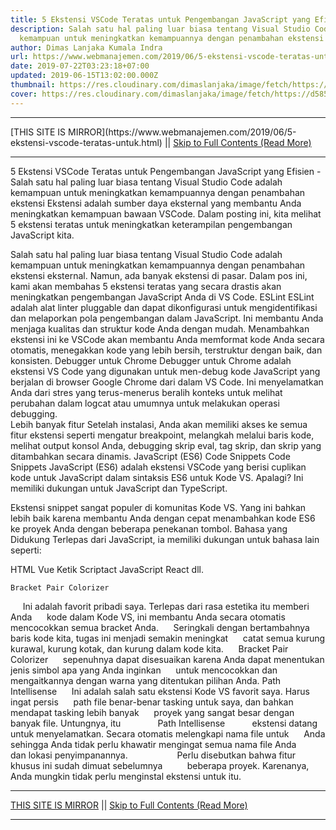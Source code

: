 ```yaml
---
title: 5 Ekstensi VSCode Teratas untuk Pengembangan JavaScript yang Efisien
description: Salah satu hal paling luar biasa tentang Visual Studio Code adalah
  kemampuan untuk meningkatkan kemampuannya dengan penambahan ekstensi
author: Dimas Lanjaka Kumala Indra
url: https://www.webmanajemen.com/2019/06/5-ekstensi-vscode-teratas-untuk.html
date: 2019-07-22T03:23:18+07:00
updated: 2019-06-15T13:02:00.000Z
thumbnail: https://res.cloudinary.com/dimaslanjaka/image/fetch/https://d585tldpucybw.cloudfront.net/sfimages/default-source/blogs/templates/javascriptt-light_870x220.png?sfvrsn=f0bf46af_3
cover: https://res.cloudinary.com/dimaslanjaka/image/fetch/https://d585tldpucybw.cloudfront.net/sfimages/default-source/blogs/templates/javascriptt-light_870x220.png?sfvrsn=f0bf46af_3
---
```


<hr/> [THIS SITE IS MIRROR](https://www.webmanajemen.com/2019/06/5-ekstensi-vscode-teratas-untuk.html) || <a href="https://www.webmanajemen.com/2019/06/5-ekstensi-vscode-teratas-untuk.html" rel="follow" class="button" id="read-more">Skip to Full Contents (Read More)</a> <hr/> 5 Ekstensi VSCode Teratas untuk Pengembangan JavaScript yang Efisien - Salah satu hal paling luar biasa tentang Visual Studio Code adalah kemampuan untuk meningkatkan kemampuannya dengan penambahan ekstensi Ekstensi adalah sumber daya eksternal yang membantu Anda meningkatkan kemampuan bawaan VSCode. Dalam posting ini, kita melihat 5 ekstensi teratas untuk meningkatkan keterampilan pengembangan JavaScript kita.

Salah satu hal paling luar biasa tentang Visual Studio Code adalah kemampuan untuk meningkatkan kemampuannya dengan penambahan ekstensi eksternal. Namun, ada banyak ekstensi di pasar. Dalam pos ini, kami akan membahas 5 ekstensi teratas yang secara drastis akan meningkatkan pengembangan JavaScript Anda di VS Code.
 ESLint
ESLint adalah alat linter pluggable dan dapat dikonfigurasi untuk mengidentifikasi dan melaporkan pola pengembangan dalam JavaScript. Ini membantu Anda menjaga kualitas dan struktur kode Anda dengan mudah. Menambahkan ekstensi ini ke VSCode akan membantu Anda memformat kode Anda secara otomatis, menegakkan kode yang lebih bersih, terstruktur dengan baik, dan konsisten. 
 Debugger untuk Chrome
Debugger untuk Chrome adalah ekstensi VS Code yang digunakan untuk men-debug kode JavaScript yang berjalan di browser Google Chrome dari dalam VS Code. Ini menyelamatkan Anda dari stres yang terus-menerus beralih konteks untuk melihat perubahan dalam logcat atau umumnya untuk melakukan operasi debugging.   
Lebih banyak fitur 
Setelah instalasi, Anda akan memiliki akses ke semua fitur ekstensi seperti mengatur breakpoint, melangkah melalui baris kode, melihat output konsol Anda, debugging skrip eval, tag skrip, dan skrip yang ditambahkan secara dinamis. 
  JavaScript (ES6) Code Snippets
   Code Snippets JavaScript (ES6)  adalah ekstensi VSCode yang berisi cuplikan kode untuk JavaScript dalam sintaksis ES6 untuk Kode VS. Apalagi? Ini memiliki dukungan untuk JavaScript dan TypeScript. 
   
  Ekstensi snippet sangat populer di komunitas Kode VS. Yang ini bahkan lebih baik karena membantu Anda dengan cepat menambahkan kode ES6 ke proyek Anda dengan beberapa penekanan tombol. 
  Bahasa yang Didukung 
  Terlepas dari JavaScript, ia memiliki dukungan untuk bahasa lain seperti: 
  
 HTML 
  Vue 
  Ketik Scriptact 
  JavaScript React 
  dll. 
   
    Bracket Pair Colorizer 
     Ini adalah favorit pribadi saya. Terlepas dari rasa estetika itu memberi Anda      kode dalam Kode VS, ini membantu Anda secara otomatis mencocokkan semua bracket Anda.      Seringkali dengan bertambahnya baris kode kita, tugas ini menjadi semakin meningkat      catat semua kurung kurawal, kurung kotak, dan kurung dalam kode kita. 
      Bracket Pair Colorizer 
     sepenuhnya dapat disesuaikan karena Anda dapat menentukan jenis simbol apa yang Anda inginkan      untuk mencocokkan dan mengaitkannya dengan warna yang ditentukan pilihan Anda. 
     Path Intellisense 
      Ini adalah salah satu ekstensi Kode VS favorit saya. Harus ingat persis      path file benar-benar tasking untuk saya, dan bahkan mendapat tasking lebih banyak      proyek yang sangat besar dengan banyak file. Untungnya, itu               Path Intellisense           ekstensi datang untuk menyelamatkan. Secara otomatis melengkapi nama file untuk      Anda sehingga Anda tidak perlu khawatir mengingat semua nama file Anda      dan lokasi penyimpanannya. 
     
              Perlu disebutkan bahwa fitur khusus ini sudah dimuat sebelumnya          beberapa proyek. Karenanya, Anda mungkin tidak perlu menginstal ekstensi untuk itu. <hr/> [THIS SITE IS MIRROR](https://www.webmanajemen.com/2019/06/5-ekstensi-vscode-teratas-untuk.html) || <a href="https://www.webmanajemen.com/2019/06/5-ekstensi-vscode-teratas-untuk.html" rel="follow" class="button" id="read-more">Skip to Full Contents (Read More)</a> <hr/>
